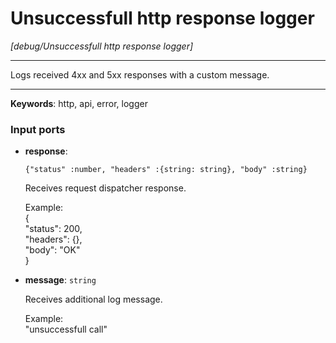 # Unsuccessfull http response logger

_[debug/Unsuccessfull http response logger]_

---

Logs received 4xx and 5xx responses with a custom message.  

---

__Keywords__: http, api, error, logger

### Input ports

* __response__: 
    ```
    {"status" :number, "headers" :{string: string}, "body" :string}
    ```


    Receives request dispatcher response.  
      
    Example:   
    {  
     "status": 200,   
     "headers": {},   
     "body": "OK"  
    }  


* __message__: ` string `


    Receives additional log message.  
      
    Example:   
    "unsuccessfull call"  

